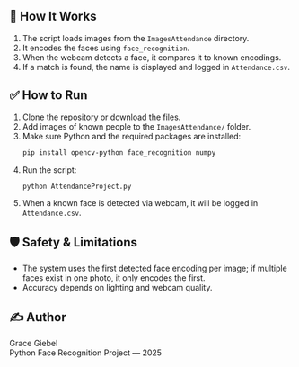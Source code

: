 
## 🚀 How It Works

1. The script loads images from the `ImagesAttendance` directory.
2. It encodes the faces using `face_recognition`.
3. When the webcam detects a face, it compares it to known encodings.
4. If a match is found, the name is displayed and logged in `Attendance.csv`.

## ✅ How to Run

1. Clone the repository or download the files.
2. Add images of known people to the `ImagesAttendance/` folder.
3. Make sure Python and the required packages are installed:
    ```bash
    pip install opencv-python face_recognition numpy
    ```
4. Run the script:
    ```bash
    python AttendanceProject.py
    ```
5. When a known face is detected via webcam, it will be logged in `Attendance.csv`.

## 🛡 Safety & Limitations

- The system uses the first detected face encoding per image; if multiple faces exist in one photo, it only encodes the first.
- Accuracy depends on lighting and webcam quality.

## ✍️ Author

Grace Giebel  
Python Face Recognition Project — 2025  
